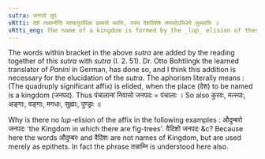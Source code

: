 ```yaml
---
sutra: जनपदे लुप्
vRtti: देशे तन्नाम्नीति यश्चातुरर्थिकः प्रत्ययो भवति, तस्य देशविशेषे जनपदेऽभिधेये लुब्भवति ॥
vRtti_eng: The name of a kingdom is formed by the _lup_ elision of these affixes, (when the name of the people without the change of number and gender, is at the same time the name of the kingdom).
---
```

The words within bracket in the above _sutra_ are added by the reading together of this _sutra_ with _sutra_ (I. 2. 51). Dr. Otto Bohtlingk the learned translator of _Panini_ in German, has done so, and I think this addition is necessary for the elucidation of the _sutra_. The aphorism literally means : (The quadruply significant affix) is elided, when the place (देश) to be named is a kingdom (जनपद). Thus पंचालानां निवासो जनपदः = पंचालाः । So also कुरवः, मत्स्याः, अङ्गाः, वङ्गाः, मगधाः, सुह्माः, पुण्ड्राः ॥

Why is there no _lup_-elision of the affix in the following examples : औदुम्बरो जनपदः 'the Kingdom in which there are fig-trees'. वैदिशो जनपदः &c? Because here the words औदुम्बरः and वैदिशः are not names of Kingdom, but are used merely as epithets. In fact the phrase तन्नाम्नि is understood here also.
